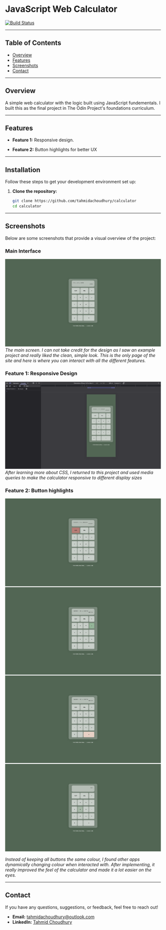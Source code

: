 # JavaScript Web Calculator

[![Build Status](https://img.shields.io/badge/build-passing-brightgreen)](https://github.com/tahmidachoudhury/calculator)

---

## Table of Contents

- [Overview](#overview)
- [Features](#features)
- [Screenshots](#screenshots)
- [Contact](#contact)

---

## Overview

A simple web calculator with the logic built using JavaScript fundementals. I built this as the final project in The Odin Project's foundations curriculum.

---

## Features

- **Feature 1:** Responsive design.

- **Feature 2:** Button highlights for better UX

---

## Installation

Follow these steps to get your development environment set up:

1. **Clone the repository:**
   ```bash
   git clone https://github.com/tahmidachoudhury/calculator
   cd calculator
   ```

---

## Screenshots

Below are some screenshots that provide a visual overview of the project:

### Main Interface

![Main Interface](images/main-interface.png)
_The main screen. I can not take credit for the design as I saw an example project and really liked the clean, simple look. This is the only page of the site and here is where you can interact with all the different features._

### Feature 1: Responsive Design

![Feature 1](images/responsive-design.png)
_After learning more about CSS, I returned to this project and used media queries to make the calculator responsive to different display sizes_

### Feature 2: Button highlights

![CLR button](images/button-highlight1.png)
![Operator button](images/button-highlight2.png)
![EQL button](images/button-highlight3.png)
![Regular number input](images/button-highlight4.png)

_Instead of keeping all buttons the same colour, I found other apps dynamically changing colour when interacted with. After implementing, it really improved the feel of the calculator and made it a lot easier on the eyes._

---

## Contact

If you have any questions, suggestions, or feedback, feel free to reach out!

- **Email:** [tahmidachoudhury@outlook.com](mailto:tahmidachoudhury@outlook.com)
- **LinkedIn:** [Tahmid Choudhury](https://www.linkedin.com/in/tahmid-choudhury-a1a05a252)
